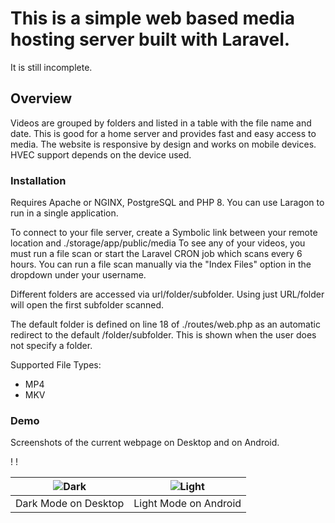 # This is a simple web based media hosting server built with Laravel.
It is still incomplete.



## Overview

Videos are grouped by folders and listed in a table with the file name and date. 
This is good for a home server and provides fast and easy access to media. 
The website is responsive by design and works on mobile devices. HVEC support depends on the device used. 

### Installation

Requires Apache or NGINX, PostgreSQL and PHP 8. You can use Laragon to run in a single application.

To connect to your file server, create a Symbolic link between your remote location and ./storage/app/public/media
To see any of your videos, you must run a file scan or start the Laravel CRON job which scans every 6 hours.
You can run a file scan manually via the "Index Files" option in the dropdown under your username.

Different folders are accessed via url/folder/subfolder. Using just URL/folder will open the first subfolder scanned.

The default folder is defined on line 18 of ./routes/web.php as an automatic redirect to the default /folder/subfolder.
This is shown when the user does not specify a folder.

Supported File Types:
- MP4
- MKV

### Demo

Screenshots of the current webpage on Desktop and on Android.

!
!

<!-- ![image](https://github.com/aminnausin/mediaServer/assets/83550431/495ba4cb-0e30-45e3-91b7-d3a3dae454b6) -->
<!-- ![image](https://github.com/aminnausin/mediaServer/assets/83550431/7df9dbe1-efec-4aad-ae64-df857f718480) -->
|![Dark](https://github.com/aminnausin/mediaServer/assets/83550431/bdd531b0-85f9-499e-8f96-5d853f080cad)|![Light](https://github.com/aminnausin/mediaServer/assets/83550431/5e99db0d-ca0d-477e-add4-fd2144790165)|
|:-:|:-:|
|Dark Mode on Desktop|Light Mode on Android|
